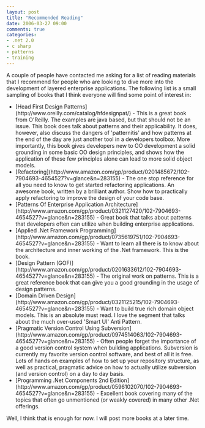 ```yaml
---
layout: post
title: "Recommended Reading"
date: 2006-03-27 09:00
comments: true
categories:
- .net 2.0
- c sharp
- patterns
- training
---
```


A couple of people have contacted me asking for a list of reading materials that I recommend for people who are looking to dive more into the development of layered enterprise applications. The following list is a small sampling of books that I think everyone will find some point of interest in:

 
<ul>
<li>[Head First Design Patterns](http://www.oreilly.com/catalog/hfdesignpat/) - This is a great book from O'Reilly. The examples are java based, but that should not be an issue. This book does talk about patterns and their applicability. It does, however, also discuss the dangers of  'patternitis' and how patterns at the end of the day are just another tool in a developers toolbox. More importantly, this book gives developers new to OO development a solid grounding in some basic OO design principles, and shows how the application of these few principles alone can lead to more solid object models.</li>
<li>[Refactoring](http://www.amazon.com/gp/product/0201485672/102-7904693-4654527?v=glance&n=283155) - The one stop reference for all you need to know to get started refactoring applications. An awesome book, written by a brilliant author. Show how to practically apply refactoring to improve the design of your code base.</li>
<li>[Patterns Of Enterprise Application Architecture](http://www.amazon.com/gp/product/0321127420/102-7904693-4654527?v=glance&n=283155)  - Great book that talks about patterns that developers often can utilize when building enterprise applications.</li>
<li>[Applied .Net Framework Programming](http://www.amazon.com/gp/product/0735619751/102-7904693-4654527?v=glance&n=283155) - Want to learn all there is to know about the architecture and inner working of the .Net framework. This is the book.</li>
<li>[Design Pattern (GOF)](http://www.amazon.com/gp/product/0201633612/102-7904693-4654527?v=glance&n=283155) - The original work on patterns. This is a great reference book that can give you a good grounding in the usage of design patterns.</li>
<li>[Domain Driven Design](http://www.amazon.com/gp/product/0321125215/102-7904693-4654527?v=glance&n=283155) - Want to build true rich domain object models. This is an absolute must read. I love the segment that talks about the much over-used 'Smart UI' Anti Pattern.</li>
<li>[Pragmatic Version Control Using Subversion](http://www.amazon.com/gp/product/0974514063/102-7904693-4654527?v=glance&n=283155) - Often people forget the importance of a good version control system when building applications. Subversion is currently my favorite version control software, and best of all it is free. Lots of hands on examples of how to set up your repository structure, as well as practical, pragmatic advice on how to actually utilize subversion (and version control) on a day to day basis.</li>
<li>[Programming .Net Components 2nd Edition](http://www.amazon.com/gp/product/0596102070/102-7904693-4654527?v=glance&n=283155) - Excellent book covering many of the topics that often go unmentioned (or weakly covered) in many other .Net offerings.</li></ul>

Well, I think that is enough for now. I will post more books at a later time.

 




